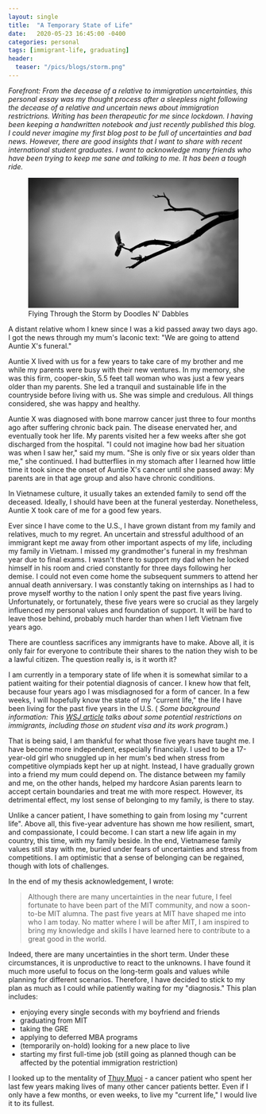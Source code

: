 ```yaml
---
layout: single
title:  "A Temporary State of Life"
date:   2020-05-23 16:45:00 -0400
categories: personal
tags: [immigrant-life, graduating]
header: 
  teaser: "/pics/blogs/storm.png"
---
```

<i> Forefront: From the decease of a relative to immigration uncertainties, this personal essay was my thought process after a sleepless night following the decease of a relative and uncertain news about immigration restrictrions. Writing has been therapeutic for me since lockdown. I having been keeping a handwritten notebook and just recently published this blog. I could never imagine my first blog post to be full of uncertainties and bad news. However, there are good insights that I want to share with recent international student graduates. I want to acknowledge many friends who have been trying to keep me sane and talking to me. It has been a tough ride.</i>

<figure>
  <img src="/pics/blogs/storm.png" alt="storm">
  <figcaption>Flying Through the Storm by Doodles N' Dabbles</figcaption>
</figure>

A distant relative whom I knew since I was a kid passed away two days ago. I got the news through my mum's laconic text: "We are going to attend Auntie X's funeral."

Auntie X lived with us for a few years to take care of my brother and me while my parents were busy with their new ventures. In my memory, she was this firm, cooper-skin, 5.5 feet tall woman who was just a few years older than my parents. She led a tranquil and sustainable life in the countryside before living with us. She was simple and credulous. All things considered, she was happy and healthy. 

Auntie X was diagnosed with bone marrow cancer just three to four months ago after suffering chronic back pain. The disease enervated her, and eventually took her life. My parents visited her a few weeks after she got discharged from the hospital. "I could not imagine how bad her situation was when I saw her," said my mum. "She is only five or six years older than me," she continued. I had butterflies in my stomach after I learned how little time it took since the onset of Auntie X's cancer until she passed away: My parents are in that age group and also have chronic conditions. 

In Vietnamese culture, it usually takes an extended family to send off the deceased. Ideally, I should have been at the funeral yesterday. Nonetheless, Auntie X took care of me for a good few years.

Ever since I have come to the U.S., I have grown distant from my family and relatives, much to my regret. An uncertain and stressful adulthood of an immigrant kept me away from other important aspects of my life, including my family in Vietnam. I missed my grandmother's funeral in my freshman year due to final exams. I wasn't there to support my dad when he locked himself in his room and cried constantly for three days following her demise. I could not even come home the subsequent summers to attend her annual death anniversary. I was constantly taking on internships as I had to prove myself worthy to the nation I only spent the past five years living. Unfortunately, or fortunately, these five years were so crucial as they largely influenced my personal values and foundation of support. It will be hard to leave those behind, probably much harder than when I left Vietnam five years ago. 

There are countless sacrifices any immigrants have to make. Above all, it is only fair for everyone to contribute their shares to the nation they wish to be a lawful citizen. The question really is, is it worth it? 

I am currently in a temporary state of life when it is somewhat similar to a patient waiting for their potential diagnosis of cancer. I knew how that felt, because four years ago I was misdiagnosed for a form of cancer. In a few weeks, I will hopefully know the state of my "current life," the life I have been living for the past five years in the U.S. (<i> Some background information: This [WSJ article](https://www.wsj.com/articles/trump-administration-expected-to-limit-work-program-for-foreign-graduates-11590242401?mod=mhp) talks about some potential restrictions on immigrants, including those on student visa and its work program.</i>)

That is being said, I am thankful for what those five years have taught me. I have become more independent, especially financially. I used to be a 17-year-old girl who snuggled up in her mum's bed when stress from competitive olympiads kept her up at night. Instead, I have gradually grown into a friend my mum could depend on. The distance between my family and me, on the other hands, helped my hardcore Asian parents learn to accept certain boundaries and treat me with more respect. However, its detrimental effect, my lost sense of belonging to my family, is there to stay. 

Unlike a cancer patient, I have something to gain from losing my "current life". Above all, this five-year adventure has shown me how resilient, smart, and compassionate, I could become. I can start a new life again in my country, this time, with my family beside. In the end, Vietnamese family values still stay with me, buried under fears of uncertainties and stress from competitions. I am optimistic that a sense of belonging can be regained, though with lots of challenges. 

In the end of my thesis acknowledgement, I wrote: 
> Although there are many uncertainties in the near future, I feel fortunate to have been part of the MIT community, and now a soon-to-be MIT alumna. The past five years at MIT have shaped me into who I am today. No matter where I will be after MIT, I am inspired to bring my knowledge and skills I have learned here to contribute to a great good in the world. 

Indeed, there are many uncertainties in the short term. Under these circumstances, it is unproductive to react to the unknowns. I have found it much more useful to focus on the long-term goals and values while planning for different scenarios. Therefore, I have decided to stick to my plan as much as I could while patiently waiting for my "diagnosis." This plan includes:

* enjoying every single seconds with my boyfriend and friends
* graduating from MIT
* taking the GRE
* applying to deferred MBA programs
* (temporarily on-hold) looking for a new place to live
* starting my first full-time job (still going as planned though can be affected by the potential immigration restriction)

I looked up to the mentality of [Thuy Muoi](https://medium.com/thuy-muoi/day-0-cancer-a3f1515f62bf) - a cancer patient who spent her last few years making lives of many other cancer patients better. Even if I only have a few months, or even weeks, to live my "current life," I would live it to its fullest. 

